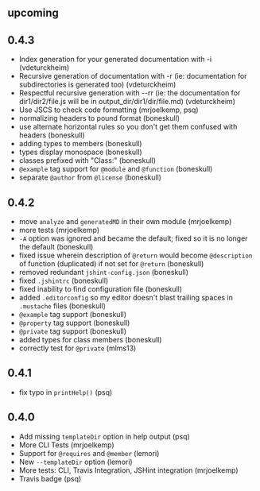 upcoming
------


0.4.3
------

* Index generation for your generated documentation with -i (vdeturckheim)
* Recursive generation of documentation with -r (ie: documentation for subdirectories is generated too) (vdeturckheim)
* Respectful recursive generation with --rr (ie: the documentation for dir1/dir2/file.js will be in output_dir/dir1/dir/file.md) (vdeturckheim)
* Use JSCS to check code formatting (mrjoelkemp, psq)
* normalizing headers to pound format (boneskull)
* use alternate horizontal rules so you don't get them confused with headers (boneskull)
* adding types to members (boneskull)
* types display monospace (boneskull)
* classes prefixed with "Class:" (boneskull)
* `@example` tag support for `@module` and `@function` (boneskull)
* separate `@author` from `@license` (boneskull)



0.4.2
------

* move `analyze` and `generatedMD` in their own module (mrjoelkemp)
* more tests (mrjoelkemp)
* `-A` option was ignored and became the default; fixed so it is no longer the default (boneskull)
* fixed issue wherein description of `@return` would become `@description` of function (duplicated) if not set for `@return` (boneskull)
* removed redundant `jshint-config.json` (boneskull)
* fixed `.jshintrc` (boneskull)
* fixed inability to find configuration file (boneskull)
* added `.editorconfig` so my editor doesn't blast trailing spaces in `.mustache` files (boneskull)
* `@example` tag support (boneskull)
* `@property` tag support (boneskull)
* `@private` tag support (boneskull)
* added types for class members (boneskull)
* correctly test for `@private` (mlms13)

0.4.1
------

* fix typo in `printHelp()` (psq)

0.4.0
------

* Add missing `templateDir` option in help output (psq)
* More CLI Tests (mrjoelkemp)
* Support for `@requires` and `@member` (lemori)
* New `--templateDir` option (lemori)
* More tests: CLI, Travis Integration, JSHint integration (mrjoelkemp)
* Travis badge (psq)
